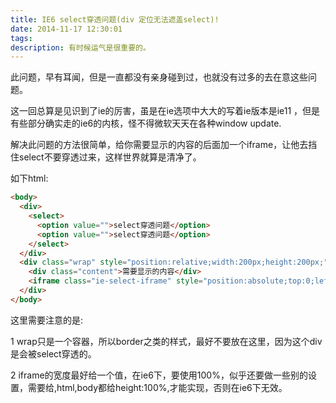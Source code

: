 ```yaml
---
title: IE6 select穿透问题(div 定位无法遮盖select)!
date: 2014-11-17 12:30:01
tags:
description: 有时候运气是很重要的。
---
```

此问题，早有耳闻，但是一直都没有亲身碰到过，也就没有过多的去在意这些问题。

这一回总算是见识到了ie的厉害，虽是在ie选项中大大的写着ie版本是ie11 ，但是有些部分确实走的ie6的内核，怪不得微软天天在各种window update.

解决此问题的方法很简单，给你需要显示的内容的后面加一个iframe，让他去挡住select不要穿透过来，这样世界就算是清净了。

如下html:
``` html
<body>
  <div>
    <select>
      <option value="">select穿透问题</option>
      <option value="">select穿透问题</option>
    </select>
  </div>
  <div class="wrap" style="position:relative;width:200px;height:200px;">
    <div class="content">需要显示的内容</div>
    <iframe class="ie-select-iframe" style="position:absolute;top:0;left:0;z-index:-1;width:200px;" scrolling="no" frameborder="0"></iframe>
  </div>
</body>
```

这里需要注意的是:

1 wrap只是一个容器，所以border之类的样式，最好不要放在这里，因为这个div是会被select穿透的。

2 iframe的宽度最好给一个值，在ie6下，要使用100%，似乎还要做一些别的设置，需要给,html,body都给height:100%,才能实现，否则在ie6下无效。